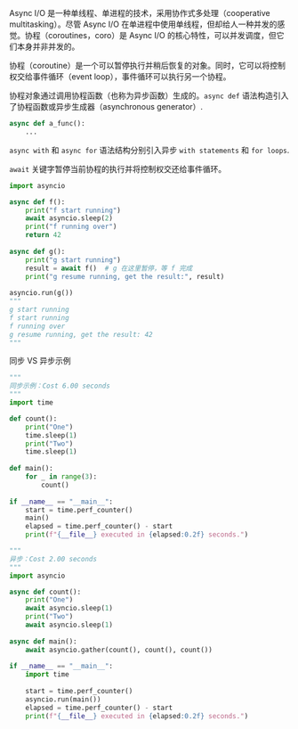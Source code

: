 Async I/O 是一种单线程、单进程的技术，采用协作式多处理（cooperative multitasking）。尽管 Async I/O 在单进程中使用单线程，但却给人一种并发的感觉。协程（coroutines，coro）是 Async I/O 的核心特性，可以并发调度，但它们本身并非并发的。

协程（coroutine）是一个可以暂停执行并稍后恢复的对象。同时，它可以将控制权交给事件循环（event loop），事件循环可以执行另一个协程。

协程对象通过调用协程函数（也称为异步函数）生成的。`async def` 语法构造引入了协程函数或异步生成器（asynchronous generator）.
```python
async def a_func():
    ...
```

`async with` 和 `async for` 语法结构分别引入异步 `with statements` 和 `for loops`.

`await` 关键字暂停当前协程的执行并将控制权交还给事件循环。
```python
import asyncio

async def f():
    print("f start running")
    await asyncio.sleep(2)
    print("f running over")
    return 42
    
async def g():
    print("g start running")
    result = await f()  # g 在这里暂停，等 f 完成
    print("g resume running, get the result:", result)
    
asyncio.run(g())
"""
g start running
f start running
f running over
g resume running, get the result: 42
"""
```

同步 VS 异步示例
```python
"""
同步示例：Cost 6.00 seconds
"""
import time

def count():
    print("One")
    time.sleep(1)
    print("Two")
    time.sleep(1)
    
def main():
    for _ in range(3):
        count()
        
if __name__ == "__main__":
    start = time.perf_counter()
    main()
    elapsed = time.perf_counter() - start
    print(f"{__file__} executed in {elapsed:0.2f} seconds.")
```
```python
"""
异步：Cost 2.00 seconds
"""
import asyncio

async def count():
    print("One")
    await asyncio.sleep(1)
    print("Two")
    await asyncio.sleep(1)
    
async def main():
    await asyncio.gather(count(), count(), count())
    
if __name__ == "__main__":
    import time
    
    start = time.perf_counter()
    asyncio.run(main())
    elapsed = time.perf_counter() - start
    print(f"{__file__} executed in {elapsed:0.2f} seconds.")
```